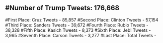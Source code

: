 #Number of Trump Tweets: 176,668
---
#First Place: Cruz Tweets - 85,857
#Second Place: Clinton Tweets - 57,154
#Third Place: Sanders Tweets - 39,672
#Fourth Place: Rubio Tweets - 38,328
#Fifth Place: Kasich Tweets - 8,373
#Sixth Place: Jeb! Tweets - 3,965
#Seventh Place: Carson Tweets - 3,277
#Last Place: Total Tweets -  
